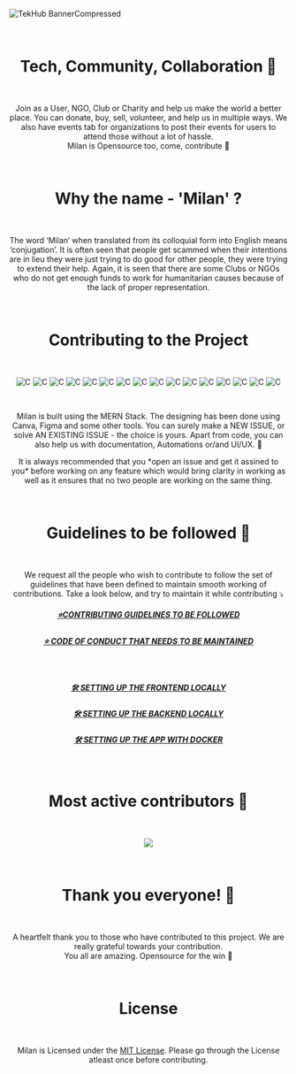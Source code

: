 ![TekHub BannerCompressed](https://user-images.githubusercontent.com/72851613/206746872-866d3edf-43f5-46a1-8084-4ff7efb128be.png)


<br/>

<h1 align="center">
Tech, Community, Collaboration 🚀 <br/>
</h1>

<br>
<p align="center">
Join as a User, NGO, Club or Charity and help us make the world a better place. You can donate, buy, sell, volunteer, and help us in multiple ways. We also have events tab for organizations to post their events for users to attend those without a lot of hassle. <br> Milan is Opensource too, come, contribute 🚀 
</p>
<br>

<h1 align="center">
Why the name - 'Milan' ?
</h1>
<br>
<p align="center">
The word ‘Milan’ when translated from its colloquial form into English means ‘conjugation’.
It is often seen that people get scammed when their intentions are in lieu they were just trying to do good for other people, they were trying to extend their help. Again, it is seen that there are some Clubs or NGOs who do not get enough funds to work for humanitarian causes because of the lack of proper representation.
</p>
<br/>


<!-- //* CONTRIBUTE  -->

<h1 align="center">
Contributing to the Project
</h1>
<br>

<p align="center">
    <img alt="C" src="https://img.shields.io/badge/React-20232A?style=for-the-badge&logo=react&logoColor=61DAFB">
    <img alt="C" src="https://img.shields.io/badge/node.js-%2343853D.svg?style=for-the-badge&logo=node.js&logoColor=white">
    <img alt="C" src="https://img.shields.io/badge/express.js-%23404d59.svg?style=for-the-badge">
    <img alt="C" src="https://img.shields.io/badge/MongoDB-%234ea94b.svg?style=for-the-badge&logo=mongodb&logoColor=white">
    <img alt="C" src="https://img.shields.io/badge/Bootstrap-%23563D7C.svg?style=for-the-badge&logo=bootstrap&logoColor=white">
    <img alt="C" src="https://img.shields.io/badge/Heroku-%23430098.svg?style=for-the-badge&logo=heroku&logoColor=white">
    <img alt="C" src="https://img.shields.io/badge/Netlify-%2300C7B7.svg?style=for-the-badge&logo=netlify&logoColor=white">
    <img alt="C" src="https://img.shields.io/badge/GitHub-%23121011.svg?style=for-the-badge&logo=github&logoColor=white">
    <img alt="C" src="https://img.shields.io/badge/VSCode-%23007ACC.svg?style=for-the-badge&logo=visual-studio-code&logoColor=white">
    <img alt="C" src="https://img.shields.io/badge/Open%20Source-%23F05032.svg?style=for-the-badge&logo=open-source-initiative&logoColor=white">
    <img alt="C" src="https://img.shields.io/badge/CSS-%231572B6.svg?style=for-the-badge&logo=css3&logoColor=white">
    <img alt="C" src="https://img.shields.io/badge/Hacktoberfest-%23F05032.svg?style=for-the-badge&logo=open-source-initiative&logoColor=white">
    <img alt="C" src="https://img.shields.io/badge/Canva-%2300C4CC.svg?style=for-the-badge&logo=canva&logoColor=white">
    <img alt="C" src="https://img.shields.io/badge/Figma-%23F24E1E.svg?style=for-the-badge&logo=figma&logoColor=white">
    <img alt="C" src="https://img.shields.io/badge/Auth0-%2300C7B7.svg?style=for-the-badge&logo=auth0&logoColor=white">
    <img alt="C" src="https://img.shields.io/badge/GitHub%20Actions-%232671E5.svg?style=for-the-badge&logo=github-actions&logoColor=white">

</p>
</br>

<p align="center">
Milan is built using the MERN Stack. The designing has been done using Canva, Figma and some other tools. You can surely make a NEW ISSUE, or solve AN EXISTING ISSUE - the choice is yours. Apart from code, you can also help us with documentation, Automations or/and UI/UX. 🚀 </p>

<p align="center">
It is always recommended that you *open an issue and get it assined to you* before working on any feature which would bring clarity in working as well as it ensures that no two people are working on the same thing.  
</p>

</br>

<h1 align="center">
Guidelines to be followed 🔐
</h1>
<br>

<p align="center">
We request all the people who wish to contribute to follow the set of guidelines that have been defined to maintain smooth working of contributions. Take a look below, and try to maintain it while contributing ⤵ <br/> </p>

<h5 align="center"><a href="https://github.com/IAmTamal/Milan/blob/main/CONTRIBUTING.md">⭐CONTRIBUTING GUIDELINES TO BE FOLLOWED</a></h5>
    
<h5 align="center"><a href="https://github.com/IAmTamal/Milan/blob/main/CONTRIBUTING.md">⭐ CODE OF CONDUCT THAT NEEDS TO BE MAINTAINED</a></h5></br>
    
<h5 align="center"><a href="https://github.com/IAmTamal/Milan/blob/main/rules/FrontendSetup.md">🛠 SETTING UP THE FRONTEND LOCALLY</a></h5>
    
<h5 align="center"><a href="https://github.com/IAmTamal/Milan/blob/main/rules/BackendSetup.md">🛠 SETTING UP THE BACKEND LOCALLY</a></h5>

<h5 align="center"><a href="https://github.com/IAmTamal/Milan/blob/main/rules/DockerSetup.md">🛠 SETTING UP THE APP WITH DOCKER</a></h5>


</br>


<h1 align="center">
Most active contributors 🚀
</h1>

<br>

<p align="center">
<a  href="https://github.com/IAmTamal/Milan/graphs/contributors">
  <img src="https://contrib.rocks/image?repo=IAmTamal/Milan" />
</a>
</p>
</br>


<h1 align="center">
Thank you everyone! 💚
</h1>
<br>

<p align="center">
A heartfelt thank you to those who have contributed to this project. We are really grateful towards your contribution. <br/> You all are amazing. Opensource for the win 🚀 </p>
<br>

<h1 align="center">
License
</h1>
<br>

<p align="center">
Milan is Licensed under the <a href="./LICENSE">MIT License</a>. Please go through the License atleast once before contributing. </p>


